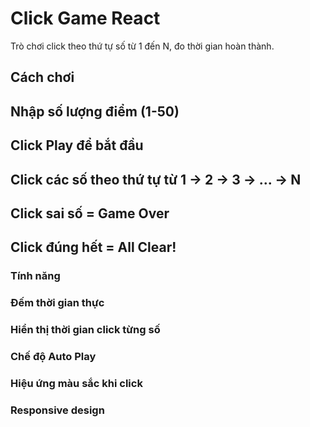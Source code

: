 # Click Game React

Trò chơi click theo thứ tự số từ 1 đến N, đo thời gian hoàn thành.

## Cách chơi
## Nhập số lượng điểm (1-50)
## Click Play để bắt đầu
## Click các số theo thứ tự từ 1 → 2 → 3 → ... → N
## Click sai số = Game Over
## Click đúng hết = All Clear!



### Tính năng
### Đếm thời gian thực
### Hiển thị thời gian click từng số
### Chế độ Auto Play
### Hiệu ứng màu sắc khi click
### Responsive design